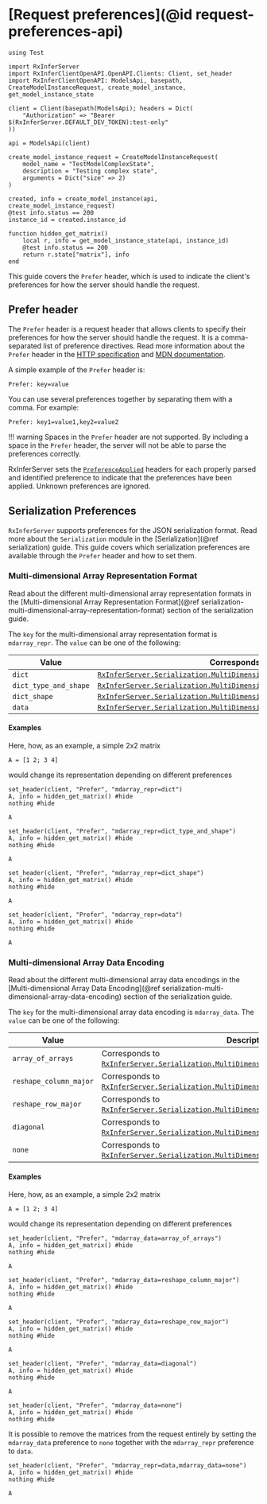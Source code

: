 # [Request preferences](@id request-preferences-api)

```@setup preferences
using Test

import RxInferServer
import RxInferClientOpenAPI.OpenAPI.Clients: Client, set_header
import RxInferClientOpenAPI: ModelsApi, basepath, CreateModelInstanceRequest, create_model_instance, get_model_instance_state

client = Client(basepath(ModelsApi); headers = Dict(
    "Authorization" => "Bearer $(RxInferServer.DEFAULT_DEV_TOKEN):test-only"
))

api = ModelsApi(client)

create_model_instance_request = CreateModelInstanceRequest(
    model_name = "TestModelComplexState",
    description = "Testing complex state",
    arguments = Dict("size" => 2)
)

created, info = create_model_instance(api, create_model_instance_request)
@test info.status == 200
instance_id = created.instance_id

function hidden_get_matrix()
    local r, info = get_model_instance_state(api, instance_id)
    @test info.status == 200
    return r.state["matrix"], info
end
```

This guide covers the `Prefer` header, which is used to indicate the client's preferences for how the server should handle the request.

## Prefer header

The `Prefer` header is a request header that allows clients to specify their preferences for how the server should handle the request. It is a comma-separated list of preference directives. Read more information about the `Prefer` header in the [HTTP specification](https://datatracker.ietf.org/doc/html/rfc7240) and [MDN documentation](https://developer.mozilla.org/en-US/docs/Web/HTTP/Reference/Headers/Prefer).

A simple example of the `Prefer` header is:

```
Prefer: key=value
```

You can use several preferences together by separating them with a comma. For example:

```
Prefer: key1=value1,key2=value2
```

!!! warning
    Spaces in the `Prefer` header are not supported. By including a space in the `Prefer` header, the server will not be able to parse the preferences correctly.
    
RxInferServer sets the [`PreferenceApplied`](https://developer.mozilla.org/en-US/docs/Web/HTTP/Reference/Headers/Preference-Applied) headers for each properly parsed and identified preference to indicate that the preferences have been applied. Unknown preferences are ignored.

## Serialization Preferences 

`RxInferServer` supports preferences for the JSON serialization format. Read more about the `Serialization` module in the [Serialization](@ref serialization) guide. This guide covers which serialization preferences are available through the `Prefer` header and how to set them.

### Multi-dimensional Array Representation Format

Read about the different multi-dimensional array representation formats in the [Multi-dimensional Array Representation Format](@ref serialization-multi-dimensional-array-representation-format) section of the serialization guide.

The `key` for the multi-dimensional array representation format is `mdarray_repr`. The `value` can be one of the following:

| Value | Corresponds to |
| --- | --- |
| `dict` | [`RxInferServer.Serialization.MultiDimensionalArrayRepr.Dict`](@ref) |
| `dict_type_and_shape` | [`RxInferServer.Serialization.MultiDimensionalArrayRepr.DictTypeAndShape`](@ref) |
| `dict_shape` | [`RxInferServer.Serialization.MultiDimensionalArrayRepr.DictShape`](@ref) |
| `data` | [`RxInferServer.Serialization.MultiDimensionalArrayRepr.Data`](@ref) |

#### Examples 

Here, how, as an example, a simple 2x2 matrix 
```@example preferences
A = [1 2; 3 4]
```
would change its representation depending on different preferences

```@example preferences
set_header(client, "Prefer", "mdarray_repr=dict")
A, info = hidden_get_matrix() #hide
nothing #hide
```

```@example preferences
A
```

```@example preferences
set_header(client, "Prefer", "mdarray_repr=dict_type_and_shape")
A, info = hidden_get_matrix() #hide
nothing #hide
```

```@example preferences
A
```

```@example preferences
set_header(client, "Prefer", "mdarray_repr=dict_shape")
A, info = hidden_get_matrix() #hide
nothing #hide
```

```@example preferences
A
```

```@example preferences
set_header(client, "Prefer", "mdarray_repr=data")
A, info = hidden_get_matrix() #hide
nothing #hide
```

```@example preferences
A
```

### Multi-dimensional Array Data Encoding

Read about the different multi-dimensional array data encodings in the [Multi-dimensional Array Data Encoding](@ref serialization-multi-dimensional-array-data-encoding) section of the serialization guide.

The `key` for the multi-dimensional array data encoding is `mdarray_data`. The `value` can be one of the following:

| Value | Description |
|-------|-------------|
| `array_of_arrays` | Corresponds to [`RxInferServer.Serialization.MultiDimensionalArrayData.ArrayOfArrays`](@ref). |
| `reshape_column_major` | Corresponds to [`RxInferServer.Serialization.MultiDimensionalArrayData.ReshapeColumnMajor`](@ref). |
| `reshape_row_major` | Corresponds to [`RxInferServer.Serialization.MultiDimensionalArrayData.ReshapeRowMajor`](@ref). |
| `diagonal` | Corresponds to [`RxInferServer.Serialization.MultiDimensionalArrayData.Diagonal`](@ref). |
| `none` | Corresponds to [`RxInferServer.Serialization.MultiDimensionalArrayData.None`](@ref). |

#### Examples 

Here, how, as an example, a simple 2x2 matrix 
```@example preferences
A = [1 2; 3 4]
```
would change its representation depending on different preferences

```@example preferences
set_header(client, "Prefer", "mdarray_data=array_of_arrays")
A, info = hidden_get_matrix() #hide
nothing #hide
```

```@example preferences 
A
```

```@example preferences
set_header(client, "Prefer", "mdarray_data=reshape_column_major")
A, info = hidden_get_matrix() #hide
nothing #hide
```

```@example preferences
A
```

```@example preferences
set_header(client, "Prefer", "mdarray_data=reshape_row_major")
A, info = hidden_get_matrix() #hide
nothing #hide
```

```@example preferences
A
```

```@example preferences
set_header(client, "Prefer", "mdarray_data=diagonal")
A, info = hidden_get_matrix() #hide
nothing #hide
```

```@example preferences
A
```

```@example preferences
set_header(client, "Prefer", "mdarray_data=none")
A, info = hidden_get_matrix() #hide
nothing #hide
```

It is possible to remove the matrices from the request entirely by setting the `mdarray_data` preference to `none` together with the `mdarray_repr` preference to `data`.

```@example preferences
set_header(client, "Prefer", "mdarray_repr=data,mdarray_data=none")
A, info = hidden_get_matrix() #hide
nothing #hide
```

```@example preferences
A
```


